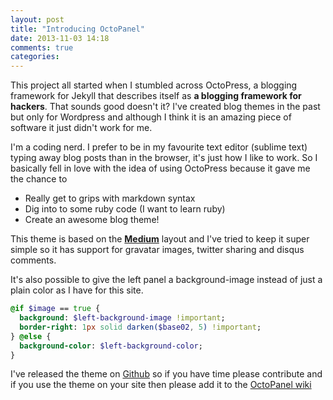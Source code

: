 ```yaml
---
layout: post
title: "Introducing OctoPanel"
date: 2013-11-03 14:18
comments: true
categories:
---
```



This project all started when I stumbled across OctoPress, a blogging framework for Jekyll that describes itself as **a blogging framework for hackers**. That sounds good doesn't it? I've created blog themes in the past but only for Wordpress and although I think it is an amazing piece of software it just didn't work for me.

I'm a coding nerd. I prefer to be in my favourite text editor (sublime text) typing away blog posts than in the browser, it's just how I like to work. So I basically fell in love with the idea of using OctoPress because it gave me the chance to

- Really get to grips with markdown syntax
- Dig into to some ruby code (I want to learn ruby)
- Create an awesome blog theme!

This theme is based on the **[Medium](http://medium.com)** layout and I've tried to keep it super simple so it has support for gravatar images, twitter sharing and disqus comments.

It's also possible to give the left panel a background-image instead of just a plain color as I have for this site.

``` SASS
@if $image == true {
  background: $left-background-image !important;
  border-right: 1px solid darken($base02, 5) !important;
} @else {
  background-color: $left-background-color;
}
```

I've released the theme on [Github](https://github.com/ConnorAtherton/OctoPanel) so if you have time please contribute and if you use the theme on your site then please add it to the [OctoPanel wiki](https://github.com/ConnorAtherton/OctoPanel/wiki/All-sites-using-this-theme)
